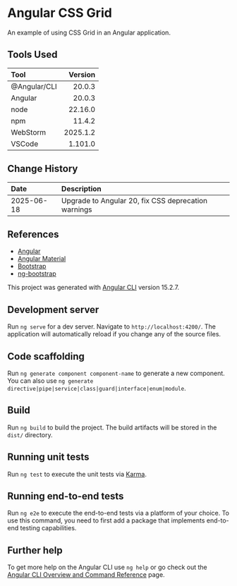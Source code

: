 # Angular CSS Grid

An example of using CSS Grid in an Angular application.

## Tools Used

| Tool             |  Version |
|:-----------------|---------:|
| @Angular/CLI     |   20.0.3 |
| Angular          |   20.0.3 |
| node             |  22.16.0 |
| npm              |   11.4.2 |
| WebStorm         | 2025.1.2 |
| VSCode           |  1.101.0 |


## Change History

| Date       | Description                                         |
|:-----------|:----------------------------------------------------|
| 2025-06-18 | Upgrade to Angular 20, fix CSS deprecation warnings |

## References

* [Angular](https://angular.dev/overview)
* [Angular Material](https://material.angular.io/)
* [Bootstrap](https://getbootstrap.com/)
* [ng-bootstrap](https://ng-bootstrap.github.io/#/home)


This project was generated with [Angular CLI](https://github.com/angular/angular-cli) version 15.2.7.

## Development server

Run `ng serve` for a dev server. Navigate to `http://localhost:4200/`. The application will automatically reload if you change any of the source files.

## Code scaffolding

Run `ng generate component component-name` to generate a new component. You can also use `ng generate directive|pipe|service|class|guard|interface|enum|module`.

## Build

Run `ng build` to build the project. The build artifacts will be stored in the `dist/` directory.

## Running unit tests

Run `ng test` to execute the unit tests via [Karma](https://karma-runner.github.io).

## Running end-to-end tests

Run `ng e2e` to execute the end-to-end tests via a platform of your choice. To use this command, you need to first add a package that implements end-to-end testing capabilities.

## Further help

To get more help on the Angular CLI use `ng help` or go check out the [Angular CLI Overview and Command Reference](https://angular.io/cli) page.
